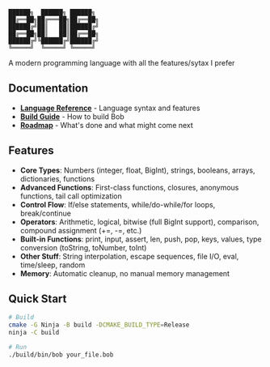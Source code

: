 ```
██████╗  ██████╗ ██████╗ 
██╔══██╗██╔═══██╗██╔══██╗
██████╔╝██║   ██║██████╔╝
██╔══██╗██║   ██║██╔══██╗
██████╔╝╚██████╔╝██████╔╝
╚═════╝  ╚═════╝ ╚═════╝ 
```

A modern programming language with all the features/sytax I prefer

## Documentation

- **[Language Reference](Reference/BOB_LANGUAGE_REFERENCE.md)** - Language syntax and features
- **[Build Guide](Reference/BUILD.md)** - How to build Bob  
- **[Roadmap](Reference/ROADMAP.md)** - What's done and what might come next

## Features

- **Core Types**: Numbers (integer, float, BigInt), strings, booleans, arrays, dictionaries, functions
- **Advanced Functions**: First-class functions, closures, anonymous functions, tail call optimization
- **Control Flow**: If/else statements, while/do-while/for loops, break/continue
- **Operators**: Arithmetic, logical, bitwise (full BigInt support), comparison, compound assignment (+=, -=, etc.)
- **Built-in Functions**: print, input, assert, len, push, pop, keys, values, type conversion (toString, toNumber, toInt)
- **Other Stuff**: String interpolation, escape sequences, file I/O, eval, time/sleep, random
- **Memory**: Automatic cleanup, no manual memory management

## Quick Start

```bash
# Build
cmake -G Ninja -B build -DCMAKE_BUILD_TYPE=Release
ninja -C build

# Run
./build/bin/bob your_file.bob
```